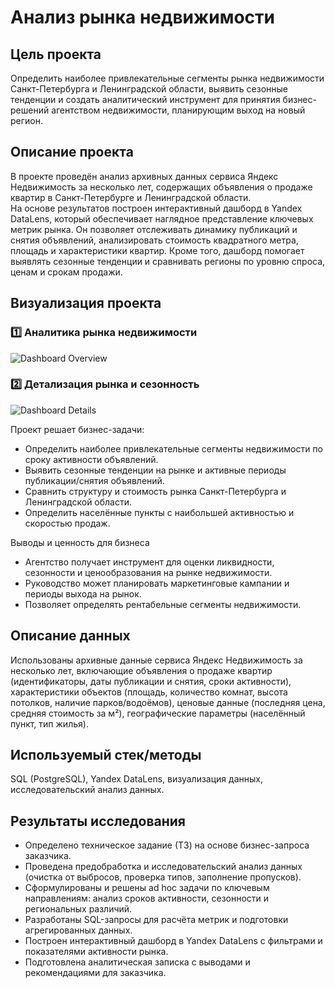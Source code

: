 # Анализ рынка недвижимости

## Цель проекта  
Определить наиболее привлекательные сегменты рынка недвижимости Санкт-Петербурга и Ленинградской области, выявить сезонные тенденции и создать аналитический инструмент для принятия бизнес-решений агентством недвижимости, планирующим выход на новый регион.

## Описание проекта  
В проекте проведён анализ архивных данных сервиса Яндекс Недвижимость за несколько лет, содержащих объявления о продаже квартир в Санкт-Петербурге и Ленинградской области.  
На основе результатов построен интерактивный дашборд в Yandex DataLens, который обеспечивает наглядное представление ключевых метрик рынка. Он позволяет отслеживать динамику публикаций и снятия объявлений, анализировать стоимость квадратного метра, площадь и характеристики квартир. Кроме того, дашборд помогает выявлять сезонные тенденции и сравнивать регионы по уровню спроса, ценам и срокам продажи.

## Визуализация проекта  

### 1️⃣ Аналитика рынка недвижимости  
![Dashboard Overview](./dashboard_overview.png)  

### 2️⃣ Детализация рынка и сезонность  
![Dashboard Details](./dashboard_details.png)  

Проект решает бизнес-задачи: 
- Определить наиболее привлекательные сегменты недвижимости по сроку активности объявлений.  
- Выявить сезонные тенденции на рынке и активные периоды публикации/снятия объявлений.  
- Сравнить структуру и стоимость рынка Санкт-Петербурга и Ленинградской области.  
- Определить населённые пункты с наибольшей активностью и скоростью продаж.

Выводы и ценность для бизнеса  
- Агентство получает инструмент для оценки ликвидности, сезонности и ценообразования на рынке недвижимости.  
- Руководство может планировать маркетинговые кампании и периоды выхода на рынок.  
- Позволяет определять рентабельные сегменты недвижимости.

## Описание данных  
Использованы архивные данные сервиса Яндекс Недвижимость за несколько лет, включающие объявления о продаже квартир (идентификаторы, даты публикации и снятия, сроки активности), характеристики объектов (площадь, количество комнат, высота потолков, наличие парков/водоёмов), ценовые данные (последняя цена, средняя стоимость за м²), географические параметры (населённый пункт, тип жилья).

## Используемый стек/методы  
SQL (PostgreSQL), Yandex DataLens, визуализация данных, исследовательский анализ данных.

## Результаты исследования  
- Определено техническое задание (ТЗ) на основе бизнес-запроса заказчика.  
- Проведена предобработка и исследовательский анализ данных (очистка от выбросов, проверка типов, заполнение пропусков).  
- Сформулированы и решены ad hoc задачи по ключевым направлениям: анализ сроков активности, сезонности и региональных различий.  
- Разработаны SQL-запросы для расчёта метрик и подготовки агрегированных данных.  
- Построен интерактивный дашборд в Yandex DataLens с фильтрами и показателями активности рынка.  
- Подготовлена аналитическая записка с выводами и рекомендациями для заказчика.    



